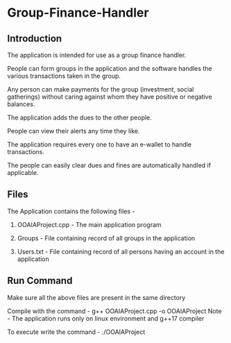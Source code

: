 # Group-Finance-Handler

## Introduction
The application is intended for use as a group finance handler.

People can form groups in the application and the software handles the various transactions taken in the group.

Any person can make payments for the group (investment, social gatherings) without caring against whom they have positive or negative balances.

The application adds the dues to the other people.

People can view their alerts any time they like.

The application requires every one to have an e-wallet to handle transactions.

The people can easily clear dues and fines are automatically handled if applicable.

## Files
The Application contains the following files - 

1) OOAIAProject.cpp - The main application program

2) Groups - File containing record of all groups in the application

3) Users.txt - File containing record of all persons having an account in the application

## Run Command
Make sure all the above files are present in the same directory

Compile with the command - g++ OOAIAProject.cpp -o OOAIAProject
Note - The application runs only on linux environment and g++17 compiler

To execute write the command - ./OOAIAProject
